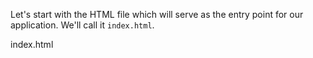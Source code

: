 Let's start with the HTML file which will serve as the entry point for our application. We'll call it `index.html`.

index.html
